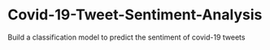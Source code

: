 # Covid-19-Tweet-Sentiment-Analysis
Build a classification model to predict the sentiment of covid-19 tweets
